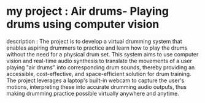 # my project : Air drums- Playing drums using computer vision
 description : The project is to develop a virtual drumming system that enables aspiring 
drummers to practice and learn how to play the drums without the need for a physical drum 
set. This system aims to use computer vision and real-time audio synthesis to translate the 
movements of a user playing "air drums" into corresponding drum sounds, thereby 
providing an accessible, cost-effective, and space-efficient solution for drum training. The 
project leverages a laptop's built-in webcam to capture the user's motions, interpreting these 
into accurate drumming audio outputs, thus making drumming practice possible virtually 
anywhere and anytime.

